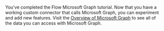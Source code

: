 <!-- markdownlint-disable MD002 MD041 -->

You've completed the Flow Microsoft Graph tutorial. Now that you have a working custom connector that calls Microsoft Graph, you can experiment and add new features. Visit the [Overview of Microsoft Graph](/graph/overview.md) to see all of the data you can access with Microsoft Graph.